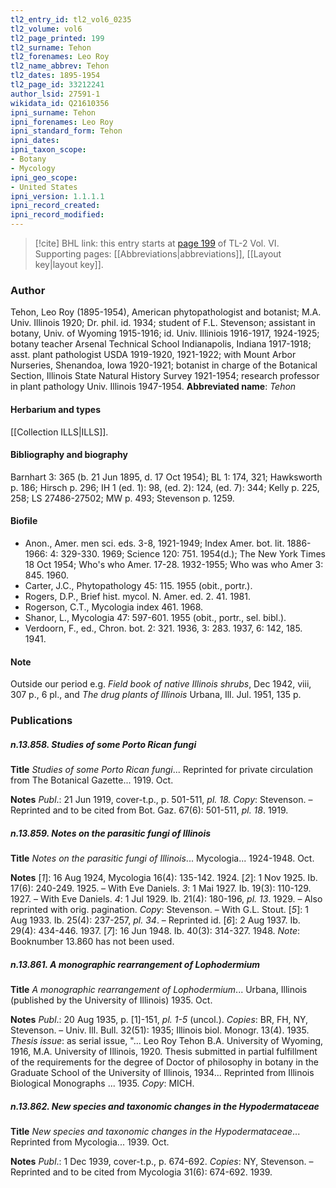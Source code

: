 ```yaml
---
tl2_entry_id: tl2_vol6_0235
tl2_volume: vol6
tl2_page_printed: 199
tl2_surname: Tehon
tl2_forenames: Leo Roy
tl2_name_abbrev: Tehon
tl2_dates: 1895-1954
tl2_page_id: 33212241
author_lsid: 27591-1
wikidata_id: Q21610356
ipni_surname: Tehon
ipni_forenames: Leo Roy
ipni_standard_form: Tehon
ipni_dates: 
ipni_taxon_scope: 
- Botany
- Mycology
ipni_geo_scope: 
- United States
ipni_version: 1.1.1.1
ipni_record_created: 
ipni_record_modified:
---
```



> [!cite] BHL link: this entry starts at [page 199](https://www.biodiversitylibrary.org/page/33212241) of TL-2 Vol. VI.
> Supporting pages: [[Abbreviations|abbreviations]], [[Layout key|layout key]].

### Author

Tehon, Leo Roy (1895-1954), American phytopathologist and botanist; M.A. Univ. Illinois 1920; Dr. phil. id. 1934; student of F.L. Stevenson; assistant in botany, Univ. of Wyoming 1915-1916; id. Univ. Illiniois 1916-1917, 1924-1925; botany teacher Arsenal Technical School Indianapolis, Indiana 1917-1918; asst. plant pathologist USDA 1919-1920, 1921-1922; with Mount Arbor Nurseries, Shenandoa, Iowa 1920-1921; botanist in charge of the Botanical Section, Illinois State Natural History Survey 1921-1954; research professor in plant pathology Univ. Illinois 1947-1954. 
**Abbreviated name**: *Tehon*

#### Herbarium and types

[[Collection ILLS|ILLS]].

#### Bibliography and biography

Barnhart 3: 365 (b. 21 Jun 1895, d. 17 Oct 1954); BL 1: 174, 321; Hawksworth p. 186; Hirsch p. 296; IH 1 (ed. 1): 98, (ed. 2): 124, (ed. 7): 344; Kelly p. 225, 258; LS 27486-27502; MW p. 493; Stevenson p. 1259.

#### Biofile

- Anon., Amer. men sci. eds. 3-8, 1921-1949; Index Amer. bot. lit. 1886-1966: 4: 329-330. 1969; Science 120: 751. 1954(d.); The New York Times 18 Oct 1954; Who's who Amer. 17-28. 1932-1955; Who was who Amer 3: 845. 1960.
- Carter, J.C., Phytopathology 45: 115. 1955 (obit., portr.).
- Rogers, D.P., Brief hist. mycol. N. Amer. ed. 2. 41. 1981.
- Rogerson, C.T., Mycologia index 461. 1968.
- Shanor, L., Mycologia 47: 597-601. 1955 (obit., portr., sel. bibl.).
- Verdoorn, F., ed., Chron. bot. 2: 321. 1936, 3: 283. 1937, 6: 142, 185. 1941.

#### Note

Outside our period e.g. *Field book of native Illinois shrubs*, Dec 1942, viii, 307 p., 6 pl., and *The drug plants of Illinois* Urbana, Ill. Jul. 1951, 135 p.

### Publications

##### n.13.858. Studies of some Porto Rican fungi

**Title**
*Studies of some Porto Rican fungi*... Reprinted for private circulation from The Botanical Gazette... 1919. Oct.

**Notes**
*Publ*.: 21 Jun 1919, cover-t.p., p. 501-511, *pl. 18. Copy*: Stevenson. – Reprinted and to be cited from Bot. Gaz. 67(6): 501-511, *pl. 18*. 1919.

##### n.13.859. Notes on the parasitic fungi of Illinois

**Title**
*Notes on the parasitic fungi of Illinois*... Mycologia... 1924-1948. Oct.

**Notes**
\[*1*\]: 16 Aug 1924, Mycologia 16(4): 135-142. 1924.
\[*2*\]: 1 Nov 1925. Ib. 17(6): 240-249. 1925. – With Eve Daniels.
*3*: 1 Mai 1927. Ib. 19(3): 110-129. 1927. – With Eve Daniels.
*4*: 1 Jul 1929. Ib. 21(4): 180-196, *pl. 13*. 1929. – Also reprinted with orig. pagination.
*Copy*: Stevenson. – With G.L. Stout.
\[*5*\]: 1 Aug 1933. Ib. 25(4): 237-257, *pl. 34*. – Reprinted id.
\[*6*\]: 2 Aug 1937. Ib. 29(4): 434-446. 1937.
\[*7*\]: 16 Jun 1948. Ib. 40(3): 314-327. 1948.
*Note*: Booknumber 13.860 has not been used.

##### n.13.861. A monographic rearrangement of Lophodermium

**Title**
*A monographic rearrangement of Lophodermium*... Urbana, Illinois (published by the University of Illinois) 1935. Oct.

**Notes**
*Publ*.: 20 Aug 1935, p. \[1\]-151, *pl. 1-5* (uncol.). *Copies*: BR, FH, NY, Stevenson. – Univ. Ill. Bull. 32(51): 1935; Illinois biol. Monogr. 13(4). 1935.
*Thesis issue*: as serial issue, "... Leo Roy Tehon B.A. University of Wyoming, 1916, M.A. University of Illinois, 1920. Thesis submitted in partial fulfillment of the requirements for the degree of Doctor of philosophy in botany in the Graduate School of the University of Illinois, 1934... Reprinted from Illinois Biological Monographs ... 1935. *Copy*: MICH.

##### n.13.862. New species and taxonomic changes in the Hypodermataceae

**Title**
*New species and taxonomic changes in the Hypodermataceae*... Reprinted from Mycologia... 1939. Oct.

**Notes**
*Publ*.: 1 Dec 1939, cover-t.p., p. 674-692. *Copies*: NY, Stevenson. – Reprinted and to be cited from Mycologia 31(6): 674-692. 1939.

